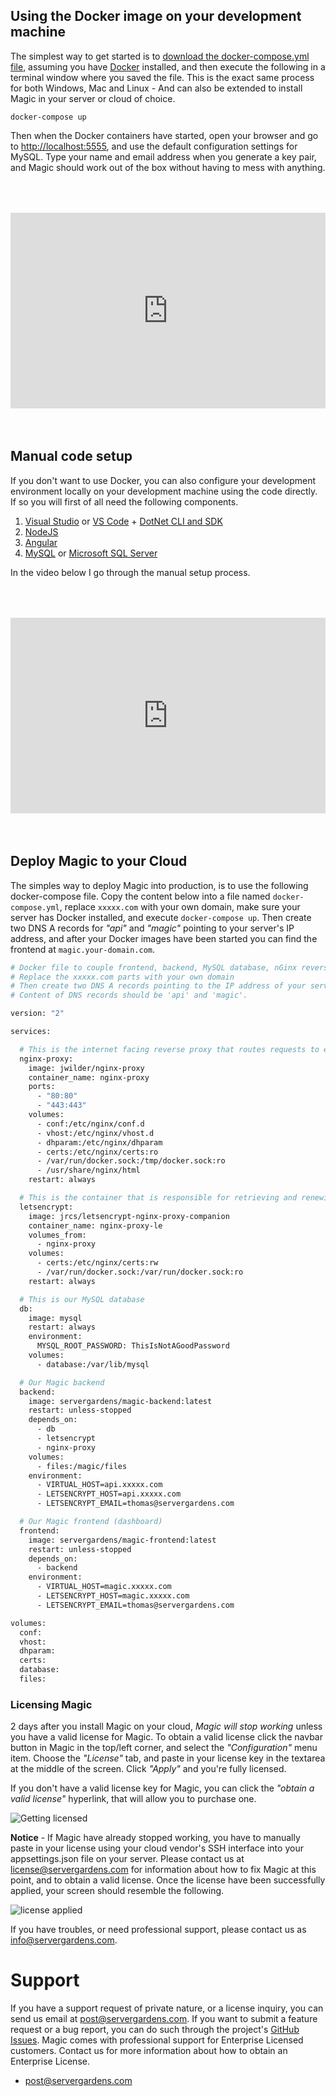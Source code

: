 
## Using the Docker image on your development machine

The simplest way to get started is to [download the docker-compose.yml file](https://github.com/polterguy/magic/releases/download/v8.9.3/docker-compose.yml), assuming you have [Docker](https://www.docker.com/products/docker-desktop) installed, and then execute the following in a terminal window where you saved the file.
This is the exact same process for both Windows, Mac and Linux - And can also be extended
to install Magic in your server or cloud of choice.

```
docker-compose up
```

Then when the Docker containers have started, open your browser and go to [http://localhost:5555](http://localhost:5555), and use the default configuration settings for MySQL. Type
your name and email address when you generate a key pair, and Magic should work out of the box
without having to mess with anything.

<div style="position:relative; padding-bottom:56.25%; padding-top:30px; height:0; overflow:hidden;margin-top:4rem;margin-bottom:4rem;">
<iframe width="560" height="315" style="position:absolute; top:0; left:0; width:100%; height:100%;" src="https://www.youtube.com/embed/2gos7BvNFkI" frameborder="0" allow="accelerometer; autoplay; encrypted-media; gyroscope; picture-in-picture" allowfullscreen></iframe>
</div>

## Manual code setup

If you don't want to use Docker, you can also configure your development environment locally on your
development machine using the code directly. If so you will first of all need the following components.

1. [Visual Studio](https://visualstudio.microsoft.com/downloads/) or [VS Code](https://code.visualstudio.com/download) + [DotNet CLI and SDK](https://dotnet.microsoft.com/download)
2. [NodeJS](https://nodejs.org/en/download/)
3. [Angular](https://angular.io/cli)
4. [MySQL](https://dev.mysql.com/downloads/mysql/) or [Microsoft SQL Server](https://www.microsoft.com/en-us/sql-server/sql-server-downloads)

In the video below I go through the manual setup process.

<div style="position:relative; padding-bottom:56.25%; padding-top:30px; height:0; overflow:hidden;margin-top:4rem;margin-bottom:4rem;">
<iframe width="560" height="315" style="position:absolute; top:0; left:0; width:100%; height:100%;" src="https://www.youtube.com/embed/CULMDMDPwws" frameborder="0" allow="accelerometer; autoplay; encrypted-media; gyroscope; picture-in-picture" allowfullscreen></iframe>
</div>

## Deploy Magic to your Cloud

The simples way to deploy Magic into production, is to use the following docker-compose file.
Copy the content below into a file named `docker-compose.yml`, replace `xxxxx.com` with your own
domain, make sure your server has Docker installed, and execute `docker-compose up`. Then create
two DNS A records for _"api"_ and _"magic"_ pointing to your server's IP address, and after your
Docker images have been started you can find the frontend at `magic.your-domain.com`.

```bash
# Docker file to couple frontend, backend, MySQL database, nGinx reverse proxy, and LetsEncrypt instances into one.
# Replace the xxxxx.com parts with your own domain
# Then create two DNS A records pointing to the IP address of your server
# Content of DNS records should be 'api' and 'magic'.

version: "2"

services:

  # This is the internet facing reverse proxy that routes requests to either the frontend or the backend
  nginx-proxy:
    image: jwilder/nginx-proxy
    container_name: nginx-proxy
    ports:
      - "80:80"
      - "443:443"
    volumes:
      - conf:/etc/nginx/conf.d
      - vhost:/etc/nginx/vhost.d
      - dhparam:/etc/nginx/dhparam
      - certs:/etc/nginx/certs:ro
      - /var/run/docker.sock:/tmp/docker.sock:ro
      - /usr/share/nginx/html
    restart: always

  # This is the container that is responsible for retrieving and renewing SSL certificates from LetsEncrypt
  letsencrypt:
    image: jrcs/letsencrypt-nginx-proxy-companion
    container_name: nginx-proxy-le
    volumes_from:
      - nginx-proxy
    volumes:
      - certs:/etc/nginx/certs:rw
      - /var/run/docker.sock:/var/run/docker.sock:ro
    restart: always

  # This is our MySQL database
  db:
    image: mysql
    restart: always
    environment:
      MYSQL_ROOT_PASSWORD: ThisIsNotAGoodPassword
    volumes:
      - database:/var/lib/mysql

  # Our Magic backend
  backend:
    image: servergardens/magic-backend:latest
    restart: unless-stopped
    depends_on:
      - db
      - letsencrypt
      - nginx-proxy
    volumes:
      - files:/magic/files
    environment:
      - VIRTUAL_HOST=api.xxxxx.com
      - LETSENCRYPT_HOST=api.xxxxx.com
      - LETSENCRYPT_EMAIL=thomas@servergardens.com

  # Our Magic frontend (dashboard)
  frontend:
    image: servergardens/magic-frontend:latest
    restart: unless-stopped
    depends_on:
      - backend
    environment:
      - VIRTUAL_HOST=magic.xxxxx.com
      - LETSENCRYPT_HOST=magic.xxxxx.com
      - LETSENCRYPT_EMAIL=thomas@servergardens.com

volumes:
  conf:
  vhost:
  dhparam:
  certs:
  database:
  files:
```

### Licensing Magic

2 days after you install Magic on your cloud, _Magic will stop working_ unless you have
a valid license for Magic. To obtain a valid license click the navbar button in Magic
in the top/left corner, and select the _"Configuration"_ menu item. Choose the _"License"_
tab, and paste in your license key in the textarea at the middle of the screen. Click _"Apply"_
and you're fully licensed.

If you don't have a valid license key for Magic, you can click the _"obtain a valid license"_
hyperlink, that will allow you to purchase one.

![Getting licensed](https://servergardens.files.wordpress.com/2021/02/magic-license.png)

**Notice** - If Magic have already stopped working, you have to manually paste in your
license using your cloud vendor's SSH interface into your appsettings.json file on your
server. Please contact us at [license@servergardens.com](mailto:license@servergardens.com)
for information about how to fix Magic at this point, and to obtain a valid license. Once
the license have been successfully applied, your screen should resemble the following.

![license applied](https://servergardens.files.wordpress.com/2021/02/license-applied.png)

If you have troubles, or need professional support, please contact us
as [info@servergardens.com](mailto:info@servergardens.com).

# Support

If you have a support request of private nature, or a license inquiry, you can send us
email at [post@servergardens.com](mailto:post@servergardens.com). If you want to submit a
feature request or a bug report, you can do such through the project's
[GitHub Issues](https://github.com/polterguy/magic/issues).
Magic comes with professional support for Enterprise Licensed customers. Contact us for more
information about how to obtain an Enterprise License.

* [post@servergardens.com](mailto:post@servergardens.com)
